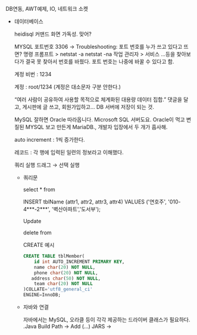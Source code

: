 
DB연동, AWT예제, IO, 네트워크 소켓



- 데이터베이스
    
    heidisql 커맨드 화면 가독성. 맞어?
    
    MYSQL 포트번호 3306
     → Troubleshooting: 포트 번호를 누가 쓰고 있다고 뜨면?
    명령 프롬프트 > 
    netstat -a 
    netstat -na
    작업 관리자 > 서비스 
    ...등을 찾아보다가 결국 못 찾아서 번호를 바꿨다.
    포트 번호는 나중에 바꿀 수 있다고 함.
    
    계정 비번 : 1234
    
    계정 : root/1234
    (계정은 대소문자 구분 안한다.)
    
    “여러 사람이 공유하여 사용할 목적으로 체계화된 대용량 데이터 집합.”
    댓글을 달고, 게시판에 글 쓰고, 회원가입하고...
    DB 서버에 저장이 되는 것.
    
    MySQL 잘하면 Oracle 따라옵니다. Microsoft SQL 서버도요.
    Oracle이 먹고 변질된 MYSQL 보고 만든게 MariaDB., 개발자 입장에서 두 개가 흡사해.
    
    auto increment : 1씩 증가한다.
    
    레코드 : 각 행에 입력된 일련의 정보라고 이해했다.
    
    쿼리 실행 드래그 → 선택 실행
    
    - 쿼리문
        
        
        select * from
        
        INSERT tblName (attr1, attr2, attr3, attr4)
        VALUES ('연호주', '010-4***-2***', '벽산아파트','도서부');
        
        Update
        
        delete from
        
        CREATE 예시
        
        ```sql
        CREATE TABLE tblMember(
         	id int AUTO_INCREMENT PRIMARY KEY,
         	name char(20) NOT NULL,
         	phone char(20) NOT NULL,
           address char(50) NOT NULL,
         	team char(20) NOT NULL   
        )COLLATE='utf8_general_ci'
        ENGINE=InnoDB;
        ```
        
    
    - 자바와 연결
        
        자바에서는 MySQL, 오라클 등이 각각 제공하는 드라이버 클래스가 필요하다.
        .Java Build Path  → Add (...) JARS → 
        
    
